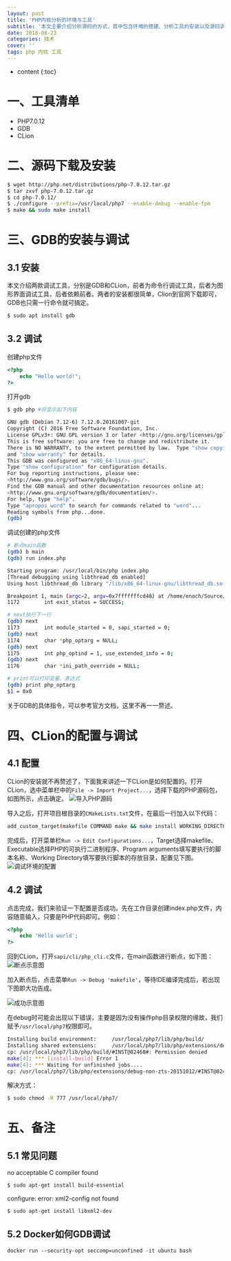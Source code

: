 ```yaml
---
layout: post
title: 'PHP内核分析的环境与工具'
subtitle: '本文主要介绍分析源码的方式，其中包含环境的搭建、分析工具的安装以及源码调试的基本操作。'
date: 2018-08-23
categories: 技术
cover: ''
tags: php 内核 工具
---
```


* content
{:toc}

# 一、工具清单
- PHP7.0.12
- GDB
- CLion

# 二、源码下载及安装
```bash
$ wget http://php.net/distributions/php-7.0.12.tar.gz
$ tar zxvf php-7.0.12.tar.gz
$ cd php-7.0.12/
$ ./configure --prefix=/usr/local/php7 --enable-debug --enable-fpm
$ make && sudo make install
```

# 三、GDB的安装与调试
## 3.1 安装
本文介绍两款调试工具，分别是GDB和CLion，前者为命令行调试工具，后者为图形界面调试工具，后者依赖前者。两者的安装都很简单，Clion到官网下载即可，GDB也只需一行命令就可搞定。
```bash
$ sudo apt install gdb
```

## 3.2 调试
创建php文件
```php
<?php
    echo "Hello world!";
?>
```

打开gdb
```bash
$ gdb php #将显示如下内容

GNU gdb (Debian 7.12-6) 7.12.0.20161007-git
Copyright (C) 2016 Free Software Foundation, Inc.
License GPLv3+: GNU GPL version 3 or later <http://gnu.org/licenses/gpl.html>
This is free software: you are free to change and redistribute it.
There is NO WARRANTY, to the extent permitted by law.  Type "show copying"
and "show warranty" for details.
This GDB was configured as "x86_64-linux-gnu".
Type "show configuration" for configuration details.
For bug reporting instructions, please see:
<http://www.gnu.org/software/gdb/bugs/>.
Find the GDB manual and other documentation resources online at:
<http://www.gnu.org/software/gdb/documentation/>.
For help, type "help".
Type "apropos word" to search for commands related to "word"...
Reading symbols from php...done.
(gdb) 

```

调试创建的php文件
```bash
# 断点main函数
(gdb) b main
(gdb) run index.php

Starting program: /usr/local/bin/php index.php
[Thread debugging using libthread_db enabled]
Using host libthread_db library "/lib/x86_64-linux-gnu/libthread_db.so.1".

Breakpoint 1, main (argc=2, argv=0x7fffffffcd48) at /home/enoch/Source/php-7.0.12/sapi/cli/php_cli.c:1172
1172		int exit_status = SUCCESS;

# next执行下一行
(gdb) next
1173		int module_started = 0, sapi_started = 0;
(gdb) next
1174		char *php_optarg = NULL;
(gdb) next
1175		int php_optind = 1, use_extended_info = 0;
(gdb) next
1176		char *ini_path_override = NULL;

# print可以打印变量、表达式
(gdb) print php_optarg
$1 = 0x0
```
关于GDB的具体指令，可以参考官方文档，这里不再一一赘述。

# 四、CLion的配置与调试
## 4.1 配置
CLion的安装就不再赘述了，下面我来讲述一下CLion是如何配置的。打开CLion，选中菜单栏中的`File -> Import Project...`，选择下载的PHP源码包，如图所示，点击确定。
![导入PHP源码](https://upload-images.jianshu.io/upload_images/13711841-51117e7a2dbf1474.png?imageMogr2/auto-orient/strip%7CimageView2/2/w/1240)

导入之后，打开项目根目录的`CMakeLists.txt`文件，在最后一行加入以下代码：
```bash
add_custom_target(makefile COMMAND make && make install WORKING_DIRECTORY ${PROJECT_SOURCE_DIR})
```

完成后，打开菜单栏`Run -> Edit Configurations...`，Target选择makefile、Executable选择PHP的可执行二进制程序、Program arguments填写要执行的脚本名称、Working Directory填写要执行脚本的存放目录，配置见下图。
![调试环境的配置](https://upload-images.jianshu.io/upload_images/13711841-9cf293bed2438f6b.png?imageMogr2/auto-orient/strip%7CimageView2/2/w/1240)

## 4.2 调试
点击完成，我们来验证一下配置是否成功。先在工作目录创建index.php文件，内容随意输入，只要是PHP代码即可。例如：
```php
<?php
    echo 'Hello world';
?>
```

回到CLion，打开`sapi/cli/php_cli.c`文件，在main函数进行断点，如下图：
![断点示意图](https://upload-images.jianshu.io/upload_images/13711841-76b946769278706f.png?imageMogr2/auto-orient/strip%7CimageView2/2/w/1240)

加入断点后，点击菜单`Run -> Debug 'makefile'`，等待IDE编译完成后，若出现下图即大功告成。

![成功示意图](https://upload-images.jianshu.io/upload_images/13711841-8424d5280a8ee684.png?imageMogr2/auto-orient/strip%7CimageView2/2/w/1240)

在debug时可能会出现以下错误，主要是因为没有操作php目录权限的缘故，我们赋予`/usr/local/php7`权限即可。
```bash
Installing build environment:     /usr/local/php7/lib/php/build/
Installing shared extensions:     /usr/local/php7/lib/php/extensions/debug-non-zts-20151012/
cp: /usr/local/php7/lib/php/build/#INST@82468#: Permission denied
make[4]: *** [install-build] Error 1
make[4]: *** Waiting for unfinished jobs....
cp: /usr/local/php7/lib/php/extensions/debug-non-zts-20151012/#INST@82475#: Permission denied
```

解决方式：
```bash
$ sudo chmod -R 777 /usr/local/php7/
```

# 五、备注
## 5.1 常见问题
no acceptable C compiler found
```bash
$ sudo apt-get install build-essential
```

configure: error: xml2-config not found
```bash
$ sudo apt-get install libxml2-dev
```

## 5.2 Docker如何GDB调试

```
docker run --security-opt seccomp=unconfined -it ubuntu bash
```